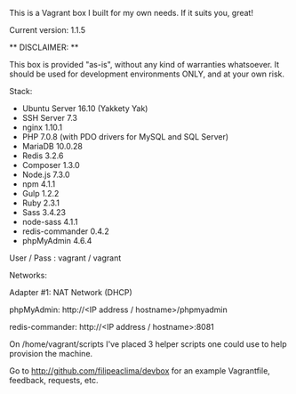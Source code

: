 This is a Vagrant box I built for my own needs. If it suits you, great!

Current version: 1.1.5

** DISCLAIMER: **

This box is provided "as-is", without any kind of warranties whatsoever. It should be used for development environments ONLY, and at your own risk.

Stack:

- Ubuntu Server 16.10 (Yakkety Yak)
- SSH Server 7.3
- nginx 1.10.1
- PHP 7.0.8 (with PDO drivers for MySQL and SQL Server)
- MariaDB 10.0.28
- Redis 3.2.6
- Composer 1.3.0
- Node.js 7.3.0
- npm 4.1.1
- Gulp 1.2.2
- Ruby 2.3.1
- Sass 3.4.23
- node-sass 4.1.1
- redis-commander 0.4.2
- phpMyAdmin 4.6.4

User / Pass : vagrant / vagrant

Networks:

Adapter #1: NAT Network (DHCP)

phpMyAdmin: http://\<IP address / hostname\>/phpmyadmin

redis-commander: http://\<IP address / hostname\>:8081

On /home/vagrant/scripts I've placed 3 helper scripts one could use to help provision the machine.

Go to http://github.com/filipeaclima/devbox for an example Vagrantfile, feedback, requests, etc.
